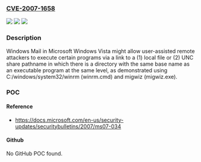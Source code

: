 ### [CVE-2007-1658](https://cve.mitre.org/cgi-bin/cvename.cgi?name=CVE-2007-1658)
![](https://img.shields.io/static/v1?label=Product&message=n%2Fa&color=blue)
![](https://img.shields.io/static/v1?label=Version&message=n%2Fa&color=blue)
![](https://img.shields.io/static/v1?label=Vulnerability&message=n%2Fa&color=brighgreen)

### Description

Windows Mail in Microsoft Windows Vista might allow user-assisted remote attackers to execute certain programs via a link to a (1) local file or (2) UNC share pathname in which there is a directory with the same base name as an executable program at the same level, as demonstrated using C:/windows/system32/winrm (winrm.cmd) and migwiz (migwiz.exe).

### POC

#### Reference
- https://docs.microsoft.com/en-us/security-updates/securitybulletins/2007/ms07-034

#### Github
No GitHub POC found.

